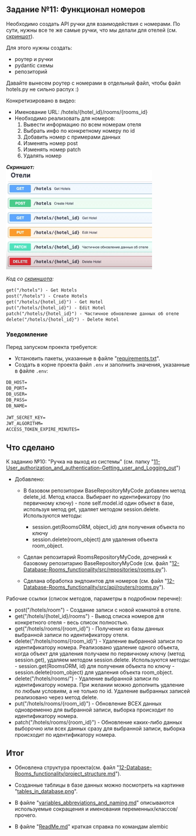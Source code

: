 ## Задание №11: Функционал номеров
Необходимо создать API ручки для взаимодействия с номерами. По сути, 
нужны все те же самые ручки, что мы делали для отелей (см. [скриншот](https://github.com/shilyas-ru/FastAPI_AS/blob/main/12-Database-Rooms_functionality/Screenshot_at_Aug_29_01-19-03.png)).

Для этого нужны создать:
- роутер и ручки
- pydantic схемы
- репозиторий

Давайте вынесем роутер с номерами в отдельный файл, чтобы 
файл hotels.py не сильно распух :)

Конкретизировано в видео:
- Именование URL: /hotels/{hotel_id}/rooms/{rooms_id}
- Необходимо реализовать для номеров:
    1. Вывести информацию по всем номерам отеля
    2. Выбрать инфо по конкретному номеру по id
    3. Добавить номер с примерами данных
    4. Изменять номер post
    5. Изменять номер patch
    6. Удалять номер


***Скриншот:***<br>
<img src="https://github.com/shilyas-ru/FastAPI_AS/blob/main/12-Database-Rooms_functionality/Screenshot_at_Aug_29_01-19-03.png" alt="скриншот" height="270">


*Код со [скриншота](https://github.com/shilyas-ru/FastAPI_AS/blob/main/12-Database-Rooms_functionality/Screenshot_at_Aug_29_01-19-03.png):*
```
get("/hotels") - Get Hotels
post("/hotels") - Create Hotels
get("/hotels/{hotel_id}") - Get Hotel
put("/hotels/{hotel_id}") - Edit Hotel
patch("/hotels/{hotel_id}") - Частичное обновление данных об отеле
delete("/hotels/{hotel_id}") - Delete Hotel
```



### Уведомление
Перед запуском проекта требуется:
- Установить пакеты, указанные в файле "[requirements.txt](https://github.com/shilyas-ru/FastAPI_AS/tree/main/12-Database-Rooms_functionality/requirements.txt)".
- Создать в корне проекта файл `.env` и заполнить значения, указанные в файле `.env`:
```
DB_HOST=
DB_PORT=
DB_USER=
DB_PASS=
DB_NAME=

JWT_SECRET_KEY=
JWT_ALGORITHM=
ACCESS_TOKEN_EXPIRE_MINUTES=
```



## Что сделано

К заданию №10: "Ручка на выход из системы" (см. папку "[11-User_authorization_and_authentication-Getting_user_and_Logging_out](https://github.com/shilyas-ru/FastAPI_AS/tree/main/11-User_authorization_and_authentication-Getting_user_and_Logging_out)")

- Добавлено:
    - В базовом репозитории BaseRepositoryMyCode добавлен метод delete_id. Метод класса. Выбирает по идентификатору 
      (по первичному ключу) - поле self.model.id один объект в базе, используя метод get, удаляет методом session.delete.
      Используются методы:
        - session.get(RoomsORM, object_id) для получения объекта по ключу
        - session.delete(room_object) для удаления объекта room_object.
        
    - Сделан репозитарий RoomsRepositoryMyCode, дочерний к базовому репозитарию BaseRepositoryMyCode (см. файл "[12-Database-Rooms_functionality/src/repositories/rooms.py](https://github.com/shilyas-ru/FastAPI_AS/tree/main/12-Database-Rooms_functionality/src/repositories/rooms.py)").

    - Сделана обработка эндпоинтов для номеров (см. файл "[12-Database-Rooms_functionality/src/api/routers/rooms.py](https://github.com/shilyas-ru/FastAPI_AS/tree/main/12-Database-Rooms_functionality/src/api/routers/rooms.py)").


Рабочие ссылки (список методов, параметры в подробном перечне):
- post("/hotels/room") - Создание записи с новой комнатой в отеле.
- get("/hotels/{hotel_id}/rooms") - Вывод списка номеров для конкретного 
        отеля - весь список полностью.
- get("/hotels/rooms/{room_id}") - Получение из базы данных выбранной 
        записи по идентификатору отеля.
- delete("/hotels/rooms/{room_id}") - Удаление выбранной записи по 
        идентификатору номера.
        Реализовано удаление одного объекта, когда объект для удаления получаем 
        по первичному ключу (метод session.get), удаляем методом session.delete.
        Используются методы:
        - session.get(RoomsORM, id) для получения объекта по ключу
        - session.delete(room_object) для удаления объекта room_object.
- delete("/hotels/rooms/") - Удаление выбранной записи по 
        идентификатору номера.
        При желании можно дополнить удаление по любым условиям, а не только по id.
        Удаление выбранных записей реализовано через метод delete.
- put("/hotels/rooms/{room_id}") - Обновление ВСЕХ данных одновременно 
        для выбранной записи, выборка происходит по идентификатору номера.
- patch("/hotels/rooms/{room_id}") - Обновление каких-либо данных выборочно 
        или всех данных сразу для выбранной записи, выборка происходит по 
        идентификатору номера.



## Итог

- Обновлена структура проекта(см. файл "[12-Database-Rooms_functionality/project_structure.md](https://github.com/shilyas-ru/FastAPI_AS/tree/main/12-Database-Rooms_functionality/project_structure.md)").

- Созданные таблицы в базе данных можно посмотреть на картинке "[tables_in_database.png](https://github.com/shilyas-ru/FastAPI_AS/blob/main/12-Database-Rooms_functionality/tables_in_database.png)".

- В файле "[variables_abbreviations_and_naming.md](https://github.com/shilyas-ru/FastAPI_AS/blob/main/12-Database-Rooms_functionality/src/models/variables_abbreviations_and_naming.md)" описываются используемые сокращения и именования переменных/классов/прочего.

- В файле "[ReadMe.md](https://github.com/shilyas-ru/FastAPI_AS/blob/main/12-Database-Rooms_functionality/src/models/ReadMe.md)" краткая справка по командам alembic
